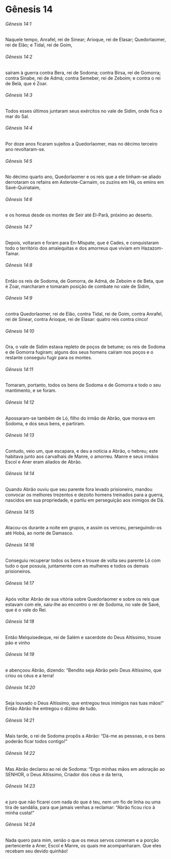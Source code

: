 # Gênesis 14

###### Gênesis 14:1

Naquele tempo, Anrafel, rei de Sinear; Arioque, rei de Elasar; Quedorlaomer, rei de Elão; e Tidal, rei de Goim,

###### Gênesis 14:2

saíram à guerra contra Bera, rei de Sodoma; contra Birsa, rei de Gomorra; contra Sinabe, rei de Admá; contra Semeber, rei de Zeboim; e contra o rei de Belá, que é Zoar.

###### Gênesis 14:3

Todos esses últimos juntaram seus exércitos no vale de Sidim, onde fica o mar do Sal.

###### Gênesis 14:4

Por doze anos ficaram sujeitos a Quedorlaomer, mas no décimo terceiro ano revoltaram-se.

###### Gênesis 14:5

No décimo quarto ano, Quedorlaomer e os reis que a ele tinham-se aliado derrotaram os refains em Asterote-Carnaim, os zuzins em Hã, os emins em Savé-Quiriataim,

###### Gênesis 14:6

e os horeus desde os montes de Seir até El-Parã, próximo ao deserto.

###### Gênesis 14:7

Depois, voltaram e foram para En-Mispate, que é Cades, e conquistaram todo o território dos amalequitas e dos amorreus que viviam em Hazazom-Tamar.

###### Gênesis 14:8

Então os reis de Sodoma, de Gomorra, de Admá, de Zeboim e de Beta, que é Zoar, marcharam e tomaram posição de combate no vale de Sidim,

###### Gênesis 14:9

contra Quedorlaomer, rei de Elão, contra Tidal, rei de Goim, contra Anrafel, rei de Sinear, contra Arioque, rei de Elasar: quatro reis contra cinco!

###### Gênesis 14:10

Ora, o vale de Sidim estava repleto de poços de betume; os reis de Sodoma e de Gomorra fugiram; alguns dos seus homens caíram nos poços e o restante conseguiu fugir para os montes.

###### Gênesis 14:11

Tomaram, portanto, todos os bens de Sodoma e de Gomorra e todo o seu mantimento, e se foram.

###### Gênesis 14:12

Apossaram-se também de Ló, filho do irmão de Abrão, que morava em Sodoma, e dos seus bens, e partiram.

###### Gênesis 14:13

Contudo, veio um, que escapara, e deu a notícia a Abrão, o hebreu; este habitava junto aos carvalhais de Manre, o amorreu. Manre e seus irmãos Escol e Aner eram aliados de Abrão.

###### Gênesis 14:14

Quando Abrão ouviu que seu parente fora levado prisioneiro, mandou convocar os melhores trezentos e dezoito homens treinados para a guerra, nascidos em sua propriedade, e partiu em perseguição aos inimigos de Dã.

###### Gênesis 14:15

Atacou-os durante a noite em grupos, e assim os venceu, perseguindo-os até Hobá, ao norte de Damasco.

###### Gênesis 14:16

Conseguiu recuperar todos os bens e trouxe de volta seu parente Ló com tudo o que possuía, juntamente com as mulheres e todos os demais prisioneiros.

###### Gênesis 14:17

Após voltar Abrão de sua vitória sobre Quedorlaomer e sobre os reis que estavam com ele, saiu-lhe ao encontro o rei de Sodoma, no vale de Savé, que é o vale do Rei.

###### Gênesis 14:18

Então Melquisedeque, rei de Salém e sacerdote do Deus Altíssimo, trouxe pão e vinho

###### Gênesis 14:19

e abençoou Abrão, dizendo: “Bendito seja Abrão pelo Deus Altíssimo, que criou os céus e a terra!

###### Gênesis 14:20

Seja louvado o Deus Altíssimo, que entregou teus inimigos nas tuas mãos!” Então Abrão lhe entregou o dízimo de tudo.

###### Gênesis 14:21

Mais tarde, o rei de Sodoma propôs a Abrão: “Dá-me as pessoas, e os bens poderão ficar todos contigo!”

###### Gênesis 14:22

Mas Abrão declarou ao rei de Sodoma: “Ergo minhas mãos em adoração ao SENHOR, o Deus Altíssimo, Criador dos céus e da terra,

###### Gênesis 14:23

e juro que não ficarei com nada do que é teu, nem um fio de linha ou uma tira de sandália, para que jamais venhas a reclamar: “Abrão ficou rico à minha custa!”

###### Gênesis 14:24

Nada quero para mim, senão o que os meus servos comeram e a porção pertencente a Aner, Escol e Manre, os quais me acompanharam. Que eles recebam seu devido quinhão!

